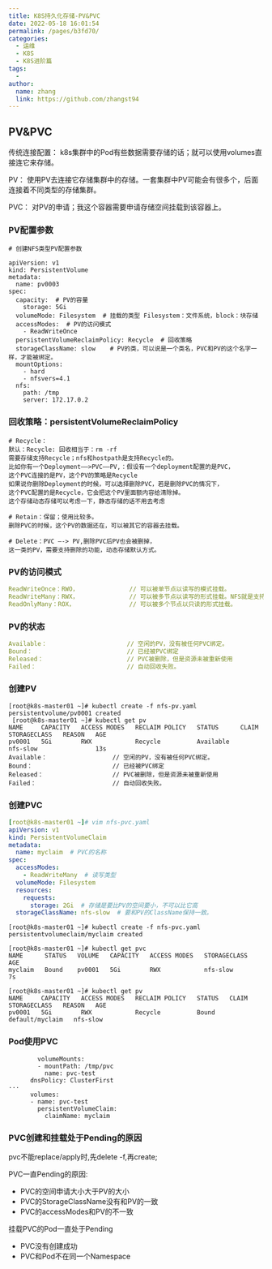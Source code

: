 ```yaml
---
title: K8S持久化存储-PV&PVC
date: 2022-05-18 16:01:54
permalink: /pages/b3fd70/
categories:
  - 运维
  - K8S
  - K8S进阶篇
tags:
  - 
author: 
  name: zhang
  link: https://github.com/zhangst94
---
```

## PV&PVC

传统连接配置：
k8s集群中的Pod有些数据需要存储的话；就可以使用volumes直接连它来存储。

PV：
使用PV去连接它存储集群中的存储。一套集群中PV可能会有很多个，后面连接着不同类型的存储集群。

PVC：
对PV的申请；我这个容器需要申请存储空间挂载到该容器上。



### PV配置参数

```shell
# 创建NFS类型PV配置参数
 
apiVersion: v1
kind: PersistentVolume
metadata:
  name: pv0003
spec:
  capacity:  # PV的容量
    storage: 5Gi
  volumeMode: Filesystem  # 挂载的类型 Filesystem：文件系统，block：块存储
  accessModes:  # PV的访问模式
    - ReadWriteOnce
  persistentVolumeReclaimPolicy: Recycle  # 回收策略
  storageClassName: slow	# PV的类，可以说是一个类名，PVC和PV的这个名字一样，才能被绑定。
  mountOptions:
    - hard
    - nfsvers=4.1
  nfs:
    path: /tmp
    server: 172.17.0.2
```

### 回收策略：persistentVolumeReclaimPolicy

```shell
# Recycle：
默认：Recycle: 回收相当于：rm -rf
需要存储支持Recycle；nfs和hostpath是支持Recycle的。
比如你有一个Deployment——>PVC——PV,：假设有一个deployment配置的是PVC，
这个PVC连接的是PV，这个PV的策略是Recycle
如果说你删除Deployment的时候，可以选择删除PVC，若是删除PVC的情况下，
这个PVC配置的是Recycle，它会把这个PV里面额内容给清除掉。
这个存储动态存储可以考虑一下，静态存储的话不用去考虑

# Retain：保留；使用比较多。
删除PVC的时候，这个PV的数据还在，可以被其它的容器去挂载。

# Delete：PVC –-> PV,删除PVC后PV也会被删掉，
这一类的PV，需要支持删除的功能，动态存储默认方式。
```

### PV的访问模式

~~~     yaml
ReadWriteOnce：RWO，              // 可以被单节点以读写的模式挂载。
ReadWriteMany：RWX，              // 可以被多节点以读写的形式挂载。NFS就是支持多个节点读写的。
ReadOnlyMany：ROX，               // 可以被多个节点以只读的形式挂载。
~~~

### PV的状态

```yaml
Available：                      // 空闲的PV，没有被任何PVC绑定。
Bound：                          // 已经被PVC绑定
Released：                       // PVC被删除，但是资源未被重新使用
Failed：                         // 自动回收失败。
```

### 创建PV

```shell
[root@k8s-master01 ~]# kubectl create -f nfs-pv.yaml 
persistentvolume/pv0001 created
 [root@k8s-master01 ~]# kubectl get pv
NAME     CAPACITY   ACCESS MODES   RECLAIM POLICY   STATUS      CLAIM   STORAGECLASS   REASON   AGE
pv0001   5Gi        RWX            Recycle          Available           nfs-slow                13s
Available：                  // 空闲的PV，没有被任何PVC绑定。
Bound：                      // 已经被PVC绑定
Released：                   // PVC被删除，但是资源未被重新使用
Failed：                     // 自动回收失败。
```

### 创建PVC

```yaml
[root@k8s-master01 ~]# vim nfs-pvc.yaml
apiVersion: v1
kind: PersistentVolumeClaim
metadata:
  name: myclaim  # PVC的名称
spec:
  accessModes:
    - ReadWriteMany  # 读写类型	
  volumeMode: Filesystem  
  resources:
    requests:
      storage: 2Gi  # 存储是要比PV的空间要小，不可以比它高
  storageClassName: nfs-slow  # 要和PV的ClassName保持一致。
```

```shell
[root@k8s-master01 ~]# kubectl create -f nfs-pvc.yaml 
persistentvolumeclaim/myclaim created

[root@k8s-master01 ~]# kubectl get pvc
NAME      STATUS   VOLUME   CAPACITY   ACCESS MODES   STORAGECLASS   AGE
myclaim   Bound    pv0001   5Gi        RWX            nfs-slow       7s

[root@k8s-master01 ~]# kubectl get pv
NAME     CAPACITY   ACCESS MODES   RECLAIM POLICY   STATUS   CLAIM             STORAGECLASS   REASON   AGE
pv0001   5Gi        RWX            Recycle          Bound    default/myclaim   nfs-slow
```

### Pod使用PVC
```shell
        volumeMounts:
        - mountPath: /tmp/pvc
          name: pvc-test
      dnsPolicy: ClusterFirst
···
      volumes:
      - name: pvc-test
        persistentVolumeClaim:
          claimName: myclaim
```

### PVC创建和挂载处于Pending的原因

pvc不能replace/apply时,先delete -f,再create;

PVC一直Pending的原因:

- PVC的空间申请大小大于PV的大小
- PVC的StorageClassName没有和PV的一致
- PVC的accessModes和PV的不一致

挂载PVC的Pod一直处于Pending

- PVC没有创建成功
- PVC和Pod不在同一个Namespace

